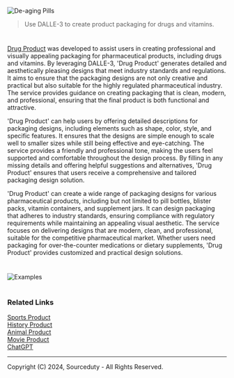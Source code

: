 ![De-aging Pills](https://github.com/sourceduty/Drug_Product/assets/123030236/a6c99754-acf4-4049-8c0c-500b43283dcc)

> Use DALLE-3 to create product packaging for drugs and vitamins.

#

[Drug Product](https://chatgpt.com/g/g-Z3Ia8jKmo-drug-product) was developed to assist users in creating professional and visually appealing packaging for pharmaceutical products, including drugs and vitamins. By leveraging DALLE-3, 'Drug Product' generates detailed and aesthetically pleasing designs that meet industry standards and regulations. It aims to ensure that the packaging designs are not only creative and practical but also suitable for the highly regulated pharmaceutical industry. The service provides guidance on creating packaging that is clean, modern, and professional, ensuring that the final product is both functional and attractive.

'Drug Product' can help users by offering detailed descriptions for packaging designs, including elements such as shape, color, style, and specific features. It ensures that the designs are simple enough to scale well to smaller sizes while still being effective and eye-catching. The service provides a friendly and professional tone, making the users feel supported and comfortable throughout the design process. By filling in any missing details and offering helpful suggestions and alternatives, 'Drug Product' ensures that users receive a comprehensive and tailored packaging design solution.

'Drug Product' can create a wide range of packaging designs for various pharmaceutical products, including but not limited to pill bottles, blister packs, vitamin containers, and supplement jars. It can design packaging that adheres to industry standards, ensuring compliance with regulatory requirements while maintaining an appealing visual aesthetic. The service focuses on delivering designs that are modern, clean, and professional, suitable for the competitive pharmaceutical market. Whether users need packaging for over-the-counter medications or dietary supplements, 'Drug Product' provides customized and practical design solutions.

#

![Examples](https://github.com/sourceduty/Drug_Product/assets/123030236/a619d774-25ff-4267-b5b0-e3ad9c5e8801)

#
### Related Links

[Sports Product](https://github.com/sourceduty/Sports_Product)
<br>
[History Product](https://github.com/sourceduty/History_Product)
<br>
[Animal Product](https://github.com/sourceduty/Animal_Product)
<br>
[Movie Product](https://github.com/sourceduty/Movie_Product)
<br>
[ChatGPT](https://github.com/sourceduty/ChatGPT)

***
Copyright (C) 2024, Sourceduty - All Rights Reserved.
